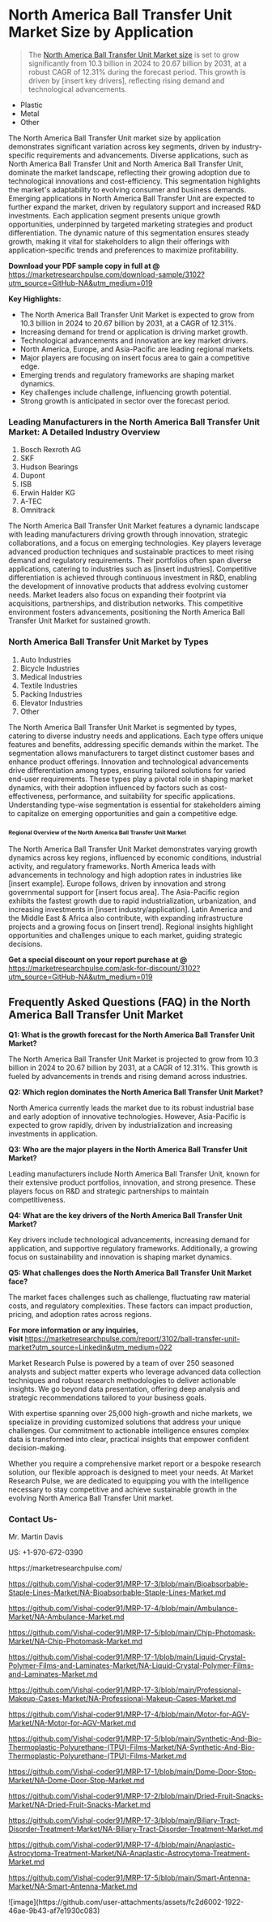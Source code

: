 <h1>North America Ball Transfer Unit Market&nbsp;Size by Application</h1><blockquote><p>The <a href="https://marketresearchpulse.com/download-sample/3102?utm_source=GitHub-NA&amp;utm_medium=019">North America Ball Transfer Unit Market size</a> is set to grow significantly from 10.3 billion in 2024 to 20.67 billion by 2031, at a robust CAGR of 12.31% during the forecast period. This growth is driven by [insert key drivers], reflecting rising demand and technological advancements.</p></blockquote><ul><li>Plastic <li> Metal <li> Other</li></ul><p>The North America Ball Transfer Unit market size by application demonstrates significant variation across key segments, driven by industry-specific requirements and advancements. Diverse applications, such as North America Ball Transfer Unit and North America Ball Transfer Unit, dominate the market landscape, reflecting their growing adoption due to technological innovations and cost-efficiency. This segmentation highlights the market's adaptability to evolving consumer and business demands. Emerging applications in North America Ball Transfer Unit are expected to further expand the market, driven by regulatory support and increased R&D investments. Each application segment presents unique growth opportunities, underpinned by targeted marketing strategies and product differentiation. The dynamic nature of this segmentation ensures steady growth, making it vital for stakeholders to align their offerings with application-specific trends and preferences to maximize profitability.</p><p><strong>Download your PDF sample copy in full at @ </strong><a href="https://marketresearchpulse.com/download-sample/3102?utm_source=GitHub-NA&amp;utm_medium=019">https://marketresearchpulse.com/download-sample/3102?utm_source=GitHub-NA&amp;utm_medium=019</a></p><p><strong>Key Highlights: </strong></p><ul><li>The North America Ball Transfer Unit Market is expected to grow from 10.3 billion in 2024 to 20.67 billion by 2031, at a CAGR of 12.31%.</li><li>Increasing demand for trend or application is driving market growth.</li><li>Technological advancements and innovation are key market drivers.</li><li>North America, Europe, and Asia-Pacific are leading regional markets.</li><li>Major players are focusing on insert focus area to gain a competitive edge.</li><li>Emerging trends and regulatory frameworks are shaping market dynamics.</li><li>Key challenges include challenge, influencing growth potential.</li><li>Strong growth is anticipated in sector over the forecast period.</li></ul><h3>Leading Manufacturers in the North America Ball Transfer Unit Market: A Detailed Industry Overview</h3><ol><li>Bosch Rexroth AG</li><li>SKF</li><li>Hudson Bearings</li><li>Dupont</li><li>ISB</li><li>Erwin Halder KG</li><li>A-TEC</li><li>Omnitrack</li></ol><div class="flex max-w-full flex-col flex-grow"><div class="min-h-8 text-message flex w-full flex-col items-end gap-2 whitespace-normal break-words [.text-message+&amp;]:mt-5" dir="auto" data-message-author-role="assistant" data-message-id="fd8432e4-4910-450d-b182-61b7bfb0a01f" data-message-model-slug="gpt-4o"><div class="flex w-full flex-col gap-1 empty:hidden first:pt-[3px]"><div class="markdown prose w-full break-words dark:prose-invert light"><p>The North America Ball Transfer Unit Market features a dynamic landscape with leading manufacturers driving growth through innovation, strategic collaborations, and a focus on emerging technologies. Key players leverage advanced production techniques and sustainable practices to meet rising demand and regulatory requirements. Their portfolios often span diverse applications, catering to industries such as [insert industries]. Competitive differentiation is achieved through continuous investment in R&amp;D, enabling the development of innovative products that address evolving customer needs. Market leaders also focus on expanding their footprint via acquisitions, partnerships, and distribution networks. This competitive environment fosters advancements, positioning the North America Ball Transfer Unit Market for sustained growth.</p></div></div></div></div><h3>North America Ball Transfer Unit Market by Types</h3><ol><li>Auto Industries <li> Bicycle Industries <li> Medical Industries <li> Textile Industries <li> Packing Industries <li> Elevator Industries <li> Other</li></ol><div class="flex max-w-full flex-col flex-grow"><div class="min-h-8 text-message flex w-full flex-col items-end gap-2 whitespace-normal break-words [.text-message+&amp;]:mt-5" dir="auto" data-message-author-role="assistant" data-message-id="084470be-0bb7-4664-bddf-5156b4f41249" data-message-model-slug="gpt-4o-mini"><div class="flex w-full flex-col gap-1 empty:hidden first:pt-[3px]"><div class="markdown prose w-full break-words dark:prose-invert light"><p>The North America Ball Transfer Unit Market is segmented by types, catering to diverse industry needs and applications. Each type offers unique features and benefits, addressing specific demands within the market. The segmentation allows manufacturers to target distinct customer bases and enhance product offerings. Innovation and technological advancements drive differentiation among types, ensuring tailored solutions for varied end-user requirements. These types play a pivotal role in shaping market dynamics, with their adoption influenced by factors such as cost-effectiveness, performance, and suitability for specific applications. Understanding type-wise segmentation is essential for stakeholders aiming to capitalize on emerging opportunities and gain a competitive edge.</p></div></div></div></div><h3><span style="font-size: 11px;">Regional Overview of the North America Ball Transfer Unit Market</span></h3><div class="flex max-w-full flex-col flex-grow"><div class="min-h-8 text-message flex w-full flex-col items-end gap-2 whitespace-normal break-words [.text-message+&amp;]:mt-5" dir="auto" data-message-author-role="assistant" data-message-id="e9038762-ce64-4e30-91c9-9bd413514231" data-message-model-slug="gpt-4o-mini"><div class="flex w-full flex-col gap-1 empty:hidden first:pt-[3px]"><div class="markdown prose w-full break-words dark:prose-invert light"><p>The North America Ball Transfer Unit Market demonstrates varying growth dynamics across key regions, influenced by economic conditions, industrial activity, and regulatory frameworks. North America leads with advancements in technology and high adoption rates in industries like [insert example]. Europe follows, driven by innovation and strong governmental support for [insert focus area]. The Asia-Pacific region exhibits the fastest growth due to rapid industrialization, urbanization, and increasing investments in [insert industry/application]. Latin America and the Middle East &amp; Africa also contribute, with expanding infrastructure projects and a growing focus on [insert trend]. Regional insights highlight opportunities and challenges unique to each market, guiding strategic decisions.</p></div></div></div></div><p><strong>Get a special discount on your report purchase at @ </strong><a href="https://marketresearchpulse.com/ask-for-discount/3102?utm_source=GitHub-NA&amp;utm_medium=019">https://marketresearchpulse.com/ask-for-discount/3102?utm_source=GitHub-NA&amp;utm_medium=019</a></p><h2>Frequently Asked Questions (FAQ) in the North America Ball Transfer Unit Market</h2><p><strong>Q1: What is the growth forecast for the North America Ball Transfer Unit Market?</strong></p><p>The North America Ball Transfer Unit Market is projected to grow from 10.3 billion in 2024 to 20.67 billion by 2031, at a CAGR of 12.31%. This growth is fueled by advancements in trends and rising demand across industries.</p><p><strong>Q2: Which region dominates the North America Ball Transfer Unit Market?</strong></p><p>North America currently leads the market due to its robust industrial base and early adoption of innovative technologies. However, Asia-Pacific is expected to grow rapidly, driven by industrialization and increasing investments in application.</p><p><strong>Q3: Who are the major players in the North America Ball Transfer Unit Market?</strong></p><p>Leading manufacturers include North America Ball Transfer Unit, known for their extensive product portfolios, innovation, and strong presence. These players focus on R&amp;D and strategic partnerships to maintain competitiveness.</p><p><strong>Q4: What are the key drivers of the North America Ball Transfer Unit Market?</strong></p><p>Key drivers include technological advancements, increasing demand for application, and supportive regulatory frameworks. Additionally, a growing focus on sustainability and innovation is shaping market dynamics.</p><p><strong>Q5: What challenges does the North America Ball Transfer Unit Market face?</strong></p><p>The market faces challenges such as challenge, fluctuating raw material costs, and regulatory complexities. These factors can impact production, pricing, and adoption rates across regions.</p><p><strong>For more information or any inquiries, visit&nbsp;</strong><a href="https://marketresearchpulse.com/report/3102/ball-transfer-unit-market?utm_source=Linkedin&utm_medium=022">https://marketresearchpulse.com/report/3102/ball-transfer-unit-market?utm_source=Linkedin&utm_medium=022</a></p><p>Market Research Pulse is powered by a team of over 250 seasoned analysts and subject matter experts who leverage advanced data collection techniques and robust research methodologies to deliver actionable insights. We go beyond data presentation, offering deep analysis and strategic recommendations tailored to your business goals.</p><p>With expertise spanning over 25,000 high-growth and niche markets, we specialize in providing customized solutions that address your unique challenges. Our commitment to actionable intelligence ensures complex data is transformed into clear, practical insights that empower confident decision-making.</p><p>Whether you require a comprehensive market report or a bespoke research solution, our flexible approach is designed to meet your needs. At Market Research Pulse, we are dedicated to equipping you with the intelligence necessary to stay competitive and achieve sustainable growth in the evolving North America Ball Transfer Unit market.</p><h3><strong>Contact Us-</strong></h3><p>Mr. Martin Davis</p><p>US: +1-970-672-0390</p><p>https://marketresearchpulse.com/</p><p><a href="https://github.com/Vishal-coder91/MRP-17-3/blob/main/Bioabsorbable-Staple-Lines-Market/NA-Bioabsorbable-Staple-Lines-Market.md">https://github.com/Vishal-coder91/MRP-17-3/blob/main/Bioabsorbable-Staple-Lines-Market/NA-Bioabsorbable-Staple-Lines-Market.md</a></p><p><a href="https://github.com/Vishal-coder91/MRP-17-4/blob/main/Ambulance-Market/NA-Ambulance-Market.md">https://github.com/Vishal-coder91/MRP-17-4/blob/main/Ambulance-Market/NA-Ambulance-Market.md</a></p><p><a href="https://github.com/Vishal-coder91/MRP-17-5/blob/main/Chip-Photomask-Market/NA-Chip-Photomask-Market.md">https://github.com/Vishal-coder91/MRP-17-5/blob/main/Chip-Photomask-Market/NA-Chip-Photomask-Market.md</a></p><p><a href="https://github.com/Vishal-coder91/MRP-17-1/blob/main/Liquid-Crystal-Polymer-Films-and-Laminates-Market/NA-Liquid-Crystal-Polymer-Films-and-Laminates-Market.md">https://github.com/Vishal-coder91/MRP-17-1/blob/main/Liquid-Crystal-Polymer-Films-and-Laminates-Market/NA-Liquid-Crystal-Polymer-Films-and-Laminates-Market.md</a></p><p><a href="https://github.com/Vishal-coder91/MRP-17-3/blob/main/Professional-Makeup-Cases-Market/NA-Professional-Makeup-Cases-Market.md">https://github.com/Vishal-coder91/MRP-17-3/blob/main/Professional-Makeup-Cases-Market/NA-Professional-Makeup-Cases-Market.md</a></p><p><a href="https://github.com/Vishal-coder91/MRP-17-4/blob/main/Motor-for-AGV-Market/NA-Motor-for-AGV-Market.md">https://github.com/Vishal-coder91/MRP-17-4/blob/main/Motor-for-AGV-Market/NA-Motor-for-AGV-Market.md</a></p><p><a href="https://github.com/Vishal-coder91/MRP-17-5/blob/main/Synthetic-And-Bio-Thermoplastic-Polyurethane-(TPU)-Films-Market/NA-Synthetic-And-Bio-Thermoplastic-Polyurethane-(TPU)-Films-Market.md">https://github.com/Vishal-coder91/MRP-17-5/blob/main/Synthetic-And-Bio-Thermoplastic-Polyurethane-(TPU)-Films-Market/NA-Synthetic-And-Bio-Thermoplastic-Polyurethane-(TPU)-Films-Market.md</a></p><p><a href="https://github.com/Vishal-coder91/MRP-17-1/blob/main/Dome-Door-Stop-Market/NA-Dome-Door-Stop-Market.md">https://github.com/Vishal-coder91/MRP-17-1/blob/main/Dome-Door-Stop-Market/NA-Dome-Door-Stop-Market.md</a></p><p><a href="https://github.com/Vishal-coder91/MRP-17-2/blob/main/Dried-Fruit-Snacks-Market/NA-Dried-Fruit-Snacks-Market.md">https://github.com/Vishal-coder91/MRP-17-2/blob/main/Dried-Fruit-Snacks-Market/NA-Dried-Fruit-Snacks-Market.md</a></p><p><a href="https://github.com/Vishal-coder91/MRP-17-3/blob/main/Biliary-Tract-Disorder-Treatment-Market/NA-Biliary-Tract-Disorder-Treatment-Market.md">https://github.com/Vishal-coder91/MRP-17-3/blob/main/Biliary-Tract-Disorder-Treatment-Market/NA-Biliary-Tract-Disorder-Treatment-Market.md</a></p><p><a href="https://github.com/Vishal-coder91/MRP-17-4/blob/main/Anaplastic-Astrocytoma-Treatment-Market/NA-Anaplastic-Astrocytoma-Treatment-Market.md">https://github.com/Vishal-coder91/MRP-17-4/blob/main/Anaplastic-Astrocytoma-Treatment-Market/NA-Anaplastic-Astrocytoma-Treatment-Market.md</a></p><p><a href="https://github.com/Vishal-coder91/MRP-17-5/blob/main/Smart-Antenna-Market/NA-Smart-Antenna-Market.md">https://github.com/Vishal-coder91/MRP-17-5/blob/main/Smart-Antenna-Market/NA-Smart-Antenna-Market.md</a></p>
![image](https://github.com/user-attachments/assets/fc2d6002-1922-46ae-9b43-af7e1930c083)
